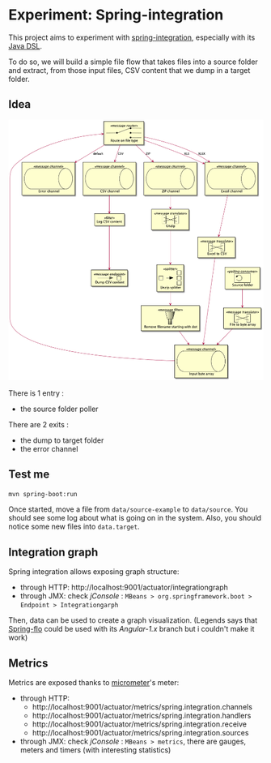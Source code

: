 # Experiment: Spring-integration

This project aims to experiment with [spring-integration](https://spring.io/projects/spring-integration), especially with its [Java DSL](https://docs.spring.io/spring-integration/docs/current/reference/html/dsl.html#java-dsl).

To do so, we will build a simple file flow that takes files into a source folder and extract, from those input files, CSV content that we dump in a target folder.

## Idea

![UML diagram](./uml/idea.png)

There is 1 entry :

- the source folder poller

There are 2 exits :

- the dump to target folder
- the error channel

## Test me

```sh
mvn spring-boot:run
```

Once started, move a file from `data/source-example` to `data/source`.
You should see some log about what is going on in the system.
Also, you should notice some new files into `data.target`.

## Integration graph

Spring integration allows exposing graph structure:

- through HTTP: http://localhost:9001/actuator/integrationgraph
- through JMX: check _jConsole_ : `MBeans > org.springframework.boot > Endpoint > Integrationgarph`

Then, data can be used to create a graph visualization.
(Legends says that [Spring-flo](https://github.com/spring-projects/spring-flo) could be used with its _Angular-1.x_ branch but i couldn't make it work)

## Metrics

Metrics are exposed thanks to [micrometer](https://micrometer.io/)'s meter:

- through HTTP:
  - http://localhost:9001/actuator/metrics/spring.integration.channels
  - http://localhost:9001/actuator/metrics/spring.integration.handlers
  - http://localhost:9001/actuator/metrics/spring.integration.receive
  - http://localhost:9001/actuator/metrics/spring.integration.sources
- through JMX: check _jConsole_ : `MBeans > metrics`, there are gauges, meters and timers (with interesting statistics)
